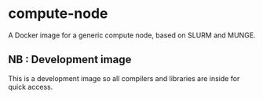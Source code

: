 # compute-node

A Docker image for a generic compute node, based on SLURM and MUNGE.


## NB : Development image

This is a development image so all compilers and libraries are inside for quick access.